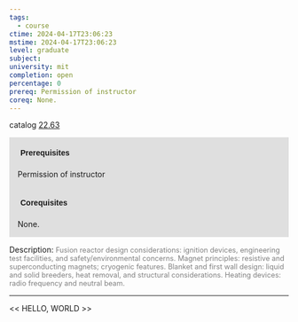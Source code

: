 ```yaml
---
tags:
  - course
ctime: 2024-04-17T23:06:23
mstime: 2024-04-17T23:06:23
level: graduate
subject: 
university: mit
completion: open
percentage: 0
prereq: Permission of instructor
coreq: None.
---
```


catalog [22.63](http://student.mit.edu/catalog/m22c.html#22.63)

<span style="display: block; padding: 15px; background-color: rgb(100, 100, 100, 0.2);"><font id="m_prereq2770_0" style="display: block; font-family: Arial, sans-serif; font-weight: bold; padding: 5px">Prerequisites</font><br><span id="prereq2770_0">Permission of instructor</span></span>
<span style="display: block; padding: 15px; background-color: rgb(100, 100, 100, 0.2);"><font id="m_coreq2770_0" style="display: block; font-family: Arial, sans-serif; font-weight: bold; padding: 5px">Corequisites</font><br><span id="coreq2770_0">None.</span></span>

<font style="">Description:</font>
<font style="color: grey; font-size: 0.8rem;">Fusion reactor design considerations: ignition devices, engineering test facilities, and safety/environmental concerns. Magnet principles: resistive and superconducting magnets; cryogenic features. Blanket and first wall design: liquid and solid breeders, heat removal, and structural considerations. Heating devices: radio frequency and neutral beam.</font>



---

<< HELLO, WORLD >>
